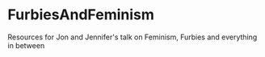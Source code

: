 # FurbiesAndFeminism
Resources for Jon and Jennifer's talk on Feminism, Furbies and everything in between
